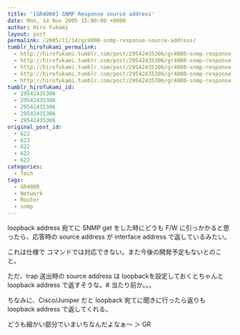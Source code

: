 ```yaml
---
title: '[GR4000] SNMP Response source address'
date: Mon, 14 Nov 2005 15:00:00 +0000
author: Hiro Fukami
layout: post
permalink: /2005/11/14/gr4000-snmp-response-source-address/
tumblr_hirofukami_permalink:
  - http://hirofukami.tumblr.com/post/29542435306/gr4000-snmp-response-source-address
  - http://hirofukami.tumblr.com/post/29542435306/gr4000-snmp-response-source-address
  - http://hirofukami.tumblr.com/post/29542435306/gr4000-snmp-response-source-address
  - http://hirofukami.tumblr.com/post/29542435306/gr4000-snmp-response-source-address
  - http://hirofukami.tumblr.com/post/29542435306/gr4000-snmp-response-source-address
tumblr_hirofukami_id:
  - 29542435306
  - 29542435306
  - 29542435306
  - 29542435306
  - 29542435306
original_post_id:
  - 622
  - 622
  - 622
  - 622
  - 622
categories:
  - Tech
tags:
  - GR4000
  - Network
  - Router
  - snmp
---
```

<div class="section">
  <p>
    loopback address 宛てに SNMP get をした時にどうも F/W に引っかかると思ったら、応答時の source address が interface address で返しているみたい。
  </p>
  
  <p>
    これは仕様で コマンドでは対応できない。また今後の開発予定もないとのこと。
  </p>
  
  <p>
    ただ、trap 送出時の source address は loopbackを設定しておくとちゃんと loopback address で返すそうな。# 当たり前か。。。
  </p>
  
  <p>
    ちなみに、Cisco/Juniper だと loopback 宛てに聞きに行ったら返りも loopback address で返してくれる。
  </p>
  
  <p>
    どうも細かい部分でいまいちなんだよなぁ～ ＞ GR
  </p>
</div>